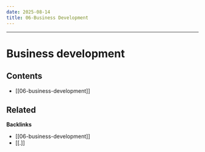 ```yaml
---
date: 2025-08-14
title: 06-Business Development
---
```

---
# Business development

<!-- AUTO-TOC:START -->

## Contents
- [[06-business-development]]

<!-- AUTO-TOC:END -->

<!-- RELATED:START -->

## Related
**Backlinks**
- [[06-business-development]]
- [[.]]

<!-- RELATED:END -->